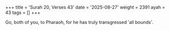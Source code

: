 +++
title = 'Surah 20, Verses 43'
date = '2025-08-27'
weight = 2391
ayah = 43
tags = []
+++

Go, both of you, to Pharaoh, for he has truly transgressed ˹all bounds˺.